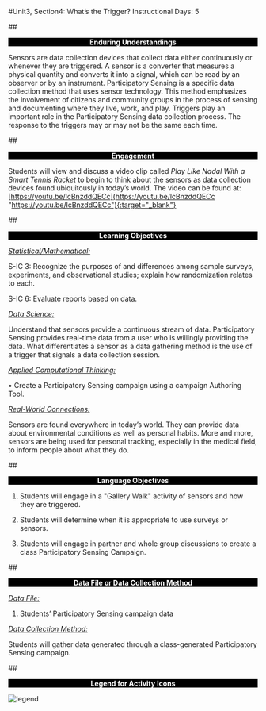 #Unit3, Section4: What’s the Trigger?
Instructional Days: 5

##<p style="background: black; color: white; text-align: center;">**Enduring Understandings**</p>
Sensors are data collection devices that collect data either continuously or whenever they are triggered.
A sensor is a converter that measures a physical quantity and converts it into a signal, which can be read
by an observer or by an instrument. Participatory Sensing is a specific data collection method that uses
sensor technology. This method emphasizes the involvement of citizens and community groups in the
process of sensing and documenting where they live, work, and play. Triggers play an important role in
the Participatory Sensing data collection process. The response to the triggers may or may not be the
same each time.

##<p style="background: black; color: white; text-align: center;">**Engagement**</p>
Students will view and discuss a video clip called *Play Like Nadal With a Smart Tennis Racket* to begin to think about the
sensors as data collection devices found ubiquitously in today’s world. The video can be found at:    
[https://youtu.be/lcBnzddQECc](https://youtu.be/lcBnzddQECc "https://youtu.be/lcBnzddQECc"){:target="_blank"}

##<p style="background: black; color: white; text-align: center;">**Learning Objectives**</p>
<ins>*Statistical/Mathematical:*</ins>

S-IC 3: Recognize the purposes of and differences among sample surveys, experiments, and
observational studies; explain how randomization relates to each.

S-IC 6: Evaluate reports based on data.

<ins>*Data Science:*</ins>

Understand that sensors provide a continuous stream of data. Participatory Sensing provides real-time
data from a user who is willingly providing the data. What differentiates a sensor as a data gathering
method is the use of a trigger that signals a data collection session.

<ins>*Applied Computational Thinking:*</ins>

• Create a Participatory Sensing campaign using a campaign Authoring Tool.

<ins>*Real-World Connections:*</ins>

Sensors are found everywhere in today’s world. They can provide data about environmental conditions as
well as personal habits. More and more, sensors are being used for personal tracking, especially in the
medical field, to inform people about what they do.

##<p style="background: black; color: white; text-align: center;">**Language Objectives**</p>
1. Students will engage in a "Gallery Walk" activity of sensors and how they are triggered.

2. Students will determine when it is appropriate to use surveys or sensors.

3. Students will engage in partner and whole group discussions to create a class Participatory Sensing Campaign.

##<p style="background: black; color: white; text-align: center;">**Data File or Data Collection Method**</p>
<ins>*Data File:*</ins>

1. Students’ Participatory Sensing campaign data

<ins>*Data Collection Method:*</ins>

Students will gather data generated through a class-generated Participatory Sensing campaign.

##<p style="background: black; color: white; text-align: center;">**Legend for Activity Icons**</p>
![legend](../img/legend.png)